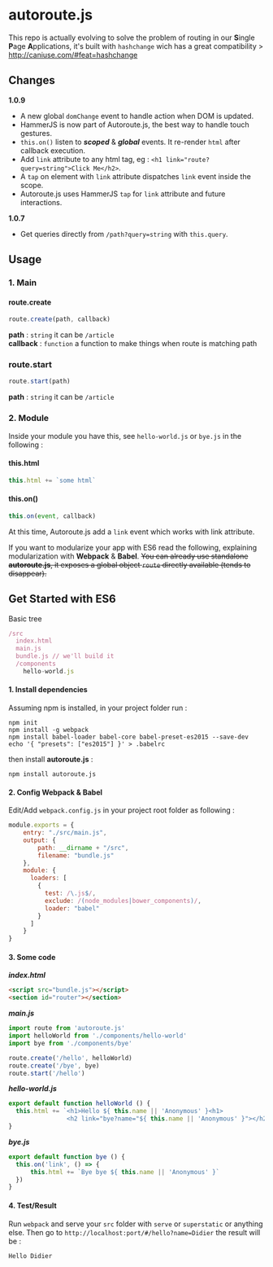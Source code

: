 # autoroute.js

This repo is actually evolving to solve the problem of routing in our **S**ingle **P**age **A**pplications, it's built with `hashchange` wich has a great compatibility > http://caniuse.com/#feat=hashchange  

## Changes

**1.0.9**

- A new global `domChange` event to handle action when DOM is updated.
- HammerJS is now part of Autoroute.js, the best way to handle touch gestures.
- `this.on()` listen to ***scoped*** & ***global*** events. It re-render `html` after callback execution.
- Add `link` attribute to any html tag, eg : `<h1 link="route?query=string">Click Me</h2>`.
- A `tap` on element with `link` attribute dispatches `link` event inside the scope.
- Autoroute.js uses HammerJS `tap` for `link` attribute and future interactions.

**1.0.7**

- Get queries directly from `/path?query=string` with `this.query`.

## Usage

### 1. Main
#### route.create
```javascript
route.create(path, callback)
```
**path** : `string` it can be `/article`  
**callback** : `function` a function to make things when route is matching path

### route.start
```javascript
route.start(path)
```
**path** : `string` it can be `/article`  

### 2. Module

Inside your module you have this, see `hello-world.js` or `bye.js` in the following :

#### this.html
```javascript
this.html += `some html`
```

#### this.on()
```javascript
this.on(event, callback)
```

At this time, Autoroute.js add a `link` event which works with link attribute.  

If you want to modularize your app with ES6 read the following, explaining modularization with **Webpack** & **Babel**. ~~You can already use standalone **autoroute.js**, it exposes a global object `route` directly available (tends to disappear).~~

## Get Started with ES6

Basic tree
```javascript
/src
  index.html
  main.js
  bundle.js // we'll build it
  /components
    hello-world.js
```
#### 1. Install dependencies

Assuming npm is installed, in your project folder run :
```
npm init
npm install -g webpack
npm install babel-loader babel-core babel-preset-es2015 --save-dev
echo '{ "presets": ["es2015"] }' > .babelrc
```

then install **autoroute.js** :

```
npm install autoroute.js
```

#### 2. Config Webpack & Babel
Edit/Add `webpack.config.js` in your project root folder as following :

```javascript
module.exports = {
    entry: "./src/main.js",
    output: {
        path: __dirname + "/src",
        filename: "bundle.js"
    },
    module: {
      loaders: [
        {
          test: /\.js$/,
          exclude: /(node_modules|bower_components)/,
          loader: "babel"
        }
      ]
    }
}
```

#### 3. Some code

***index.html***
```html
<script src="bundle.js"></script>
<section id="router"></section>
```

***main.js***
```javascript
import route from 'autoroute.js'
import helloWorld from './components/hello-world'
import bye from './components/bye'

route.create('/hello', helloWorld)
route.create('/bye', bye)
route.start('/hello')
```

***hello-world.js***
```javascript
export default function helloWorld () {
  this.html += `<h1>Hello ${ this.name || 'Anonymous' }<h1>
                <h2 link="bye?name="${ this.name || 'Anonymous' }"></h2>`
}
```

***bye.js***
```javascript
export default function bye () {
  this.on('link', () => {
      this.html += `Bye bye ${ this.name || 'Anonymous' }`
  })
}
```

#### 4. Test/Result 

Run `webpack` and serve your `src` folder with `serve` or `superstatic` or anything else. Then go to `http://localhost:port/#/hello?name=Didier` the result will be :

```
Hello Didier
```
